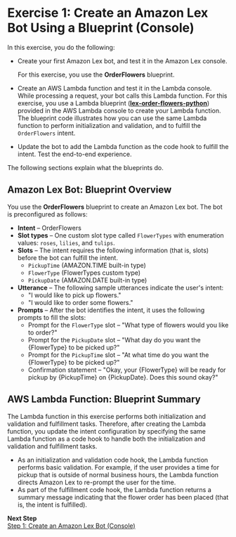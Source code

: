# Exercise 1: Create an Amazon Lex Bot Using a Blueprint \(Console\)

In this exercise, you do the following:
+ Create your first Amazon Lex bot, and test it in the Amazon Lex console\. 

  For this exercise, you use the **OrderFlowers** blueprint\.

+ Create an AWS Lambda function and test it in the Lambda console\. While processing a request, your bot calls this Lambda function\. For this exercise, you use a Lambda blueprint \(**[lex\-order\-flowers\-python](./source/lex-order-flowers-python.py)**\) provided in the AWS Lambda console to create your Lambda function\. The blueprint code illustrates how you can use the same Lambda function to perform initialization and validation, and to fulfill the `OrderFlowers` intent\. 
   
+ Update the bot to add the Lambda function as the code hook to fulfill the intent\. Test the end\-to\-end experience\.

The following sections explain what the blueprints do\. 

## Amazon Lex Bot: Blueprint Overview

You use the **OrderFlowers** blueprint to create an Amazon Lex bot\. The bot is preconfigured as follows:
+ **Intent** – OrderFlowers
+ **Slot types** – One custom slot type called `FlowerTypes` with enumeration values: `roses`, `lilies`, and `tulips`\.
+ **Slots** – The intent requires the following information \(that is, slots\) before the bot can fulfill the intent\.
  + `PickupTime` \(AMAZON\.TIME built\-in type\)
  + `FlowerType` \(FlowerTypes custom type\)
  + `PickupDate` \(AMAZON\.DATE built\-in type\)
+ **Utterance** – The following sample utterances indicate the user's intent:
  + "I would like to pick up flowers\."
  + "I would like to order some flowers\."
+ **Prompts** – After the bot identifies the intent, it uses the following prompts to fill the slots:
  + Prompt for the `FlowerType` slot – "What type of flowers would you like to order?"
  + Prompt for the `PickupDate` slot – "What day do you want the \{FlowerType\} to be picked up?"
  + Prompt for the `PickupTime` slot – "At what time do you want the \{FlowerType\} to be picked up?"
  + Confirmation statement – "Okay, your \{FlowerType\} will be ready for pickup by \{PickupTime\} on \{PickupDate\}\. Does this sound okay?" 

## AWS Lambda Function: Blueprint Summary

The Lambda function in this exercise performs both initialization and validation and fulfillment tasks\. Therefore, after creating the Lambda function, you update the intent configuration by specifying the same Lambda function as a code hook to handle both the initialization and validation and fulfillment tasks\. 
+ As an initialization and validation code hook, the Lambda function performs basic validation\. For example, if the user provides a time for pickup that is outside of normal business hours, the Lambda function directs Amazon Lex to re\-prompt the user for the time\.
+ As part of the fulfillment code hook, the Lambda function returns a summary message indicating that the flower order has been placed \(that is, the intent is fulfilled\)\.

**Next Step**  
[Step 1: Create an Amazon Lex Bot \(Console\)](ex1-step1.md)
